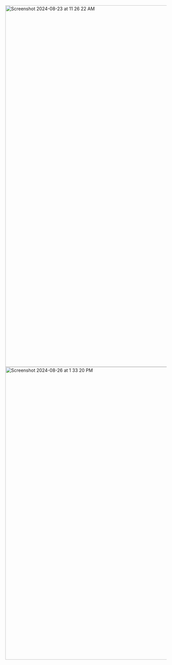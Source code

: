 <img width="1124" alt="Screenshot 2024-08-23 at 11 26 22 AM" src="https://github.com/user-attachments/assets/187e9042-2908-4fc8-ba96-71a1c3e55e31">
<img width="910" alt="Screenshot 2024-08-26 at 1 33 20 PM" src="https://github.com/user-attachments/assets/9b48da51-bc6b-4a6d-940b-f467d897d456">
